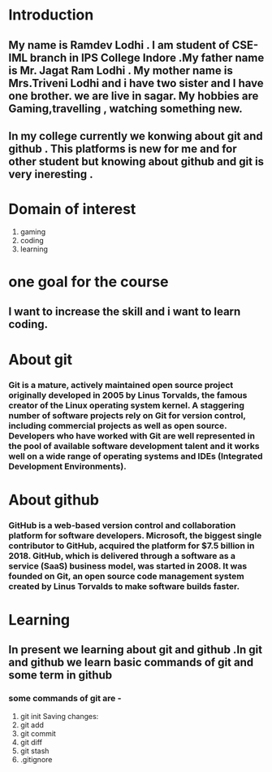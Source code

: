 # Introduction 
## My name is Ramdev Lodhi . I am student of CSE-IML branch in IPS College Indore .My father name is Mr. Jagat Ram Lodhi . My mother name is Mrs.Triveni Lodhi and i have two sister and I have one brother. we are live in sagar. My hobbies are Gaming,travelling , watching something new.
## In my college currently we konwing about git and github . This platforms is new for me and for other student but knowing about github and git is very ineresting .
# Domain of  interest 
1. gaming
2. coding
3. learning
# one goal for the course
 ## I want to increase the skill and i want to learn coding.
# About git 
### Git is a mature, actively maintained open source project originally developed in 2005 by Linus Torvalds, the famous creator of the Linux operating system kernel. A staggering number of software projects rely on Git for version control, including commercial projects as well as open source. Developers who have worked with Git are well represented in the pool of available software development talent and it works well on a wide range of operating systems and IDEs (Integrated Development Environments).
# About github
### GitHub is a web-based version control and collaboration platform for software developers. Microsoft, the biggest single contributor to GitHub, acquired the platform for $7.5 billion in 2018. GitHub, which is delivered through a software as a service (SaaS) business model, was started in 2008. It was founded on Git, an open source code management system created by Linus Torvalds to make software builds faster.
# Learning 
## In present we learning about git and github .In git and github we learn basic commands of git and some term in github 
### some commands of git are -
1.  git init
Saving changes:
2. git add
3. git commit
4. git diff
5.  git stash
6. .gitignore
